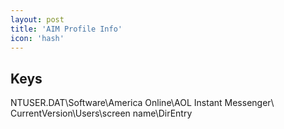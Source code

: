 ```yaml
---
layout: post
title: 'AIM Profile Info'
icon: 'hash'
---
```


## Keys

NTUSER.DAT\Software\America Online\AOL Instant Messenger\ CurrentVersion\Users\screen name\DirEntry

